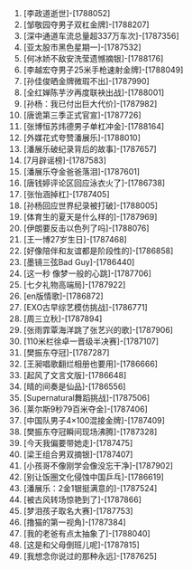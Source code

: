 
1. [李政道逝世]-[1788052]
1. [邹敬园夺男子双杠金牌]-[1788207]
1. [深中通道车流总量超337万车次]-[1787356]
1. [亚太股市黑色星期一]-[1787532]
1. [何冰娇不敌安洗莹遗憾摘银]-[1788176]
1. [李越宏夺男子25米手枪速射金牌]-[1788049]
1. [孙佳俊晒金牌微瑕不出]-[1787990]
1. [全红婵陈芋汐再度联袂出战]-[1788001]
1. [孙杨：我已付出巨大代价]-[1787982]
1. [唐诡第三季正式官宣]-[1787726]
1. [张博恒苏炜德男子单杠冲金]-[1788164]
1. [外媒花式夸赞潘展乐]-[1788010]
1. [潘展乐破纪录背后的故事]-[1787657]
1. [7月辟谣榜]-[1787583]
1. [潘展乐夺金爸爸落泪]-[1787601]
1. [唐钱婷评论区回应泳衣火了]-[1786738]
1. [张怡涵掉杠]-[1787405]
1. [孙杨回应世界纪录被打破]-[1788005]
1. [体育生的夏天是什么样的]-[1787969]
1. [伊朗要反击以色列了吗]-[1788076]
1. [王一博27岁生日]-[1787468]
1. [好像陪伴和友谊都是阶段性的]-[1786858]
1. [墨镜三弦Bad Guy]-[1786440]
1. [这一秒 像梦一般的心跳]-[1787706]
1. [七夕礼物高端局]-[1787922]
1. [en版情歌]-[1786872]
1. [EXO古早综艺模仿挑战]-[1786771]
1. [周三立秋]-[1787894]
1. [张雨霏覃海洋跳了张艺兴的歌]-[1787906]
1. [110米栏徐卓一晋级半决赛]-[1787107]
1. [樊振东夺冠]-[1787287]
1. [王昶唱歌翻烂相册也要用]-[1786666]
1. [起风了文言文版]-[1786648]
1. [晴的间奏是仙品]-[1786556]
1. [Supernatural舞蹈挑战]-[1787506]
1. [莱尔斯9秒79百米夺金]-[1787406]
1. [中国队男子4×100混接金牌]-[1787409]
1. [樊振东夺冠瞬间现场沸腾]-[1787328]
1. [今天我偏要带她走]-[1787475]
1. [梁王组合男双摘银]-[1787407]
1. [小孩哥不像刚学会像没忘干净]-[1787902]
1. [别让饭圈文化侵蚀中国乒乓]-[1786619]
1. [潘展乐：2金1银挺满意的]-[1787524]
1. [被古风转场惊艳到了]-[1787866]
1. [梦泪孩子取名大赛]-[1787753]
1. [撸猫的第一视角]-[1787384]
1. [我的老爸有点太抽象了]-[1788040]
1. [这是和父母倒班儿呢]-[1787815]
1. [我想念你说过的那种永远]-[1787625]